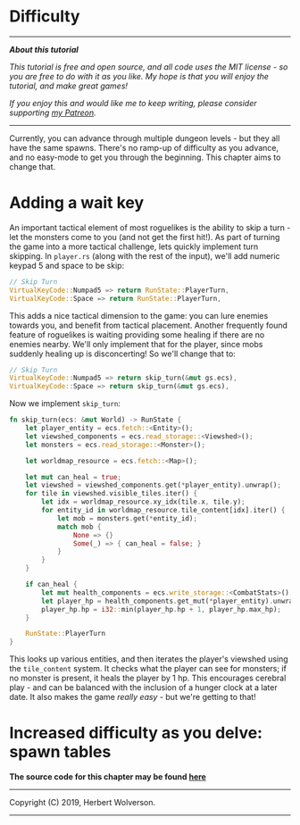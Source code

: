 # Difficulty

---

***About this tutorial***

*This tutorial is free and open source, and all code uses the MIT license - so you are free to do with it as you like. My hope is that you will enjoy the tutorial, and make great games!*

*If you enjoy this and would like me to keep writing, please consider supporting [my Patreon](https://www.patreon.com/blackfuture).*

---

Currently, you can advance through multiple dungeon levels - but they all have the same spawns. There's no ramp-up of difficulty as you advance, and no easy-mode to get you through the beginning. This chapter aims to change that.

# Adding a wait key

An important tactical element of most roguelikes is the ability to skip a turn - let the monsters come to you (and not get the first hit!). As part of turning the game into a more tactical challenge, lets quickly implement turn skipping. In `player.rs` (along with the rest of the input), we'll add numeric keypad 5 and space to be skip:

```rust
// Skip Turn
VirtualKeyCode::Numpad5 => return RunState::PlayerTurn,
VirtualKeyCode::Space => return RunState::PlayerTurn,
```

This adds a nice tactical dimension to the game: you can lure enemies towards you, and benefit from tactical placement. Another frequently found feature of roguelikes is waiting providing some healing if there are no enemies nearby. We'll only implement that for the player, since mobs suddenly healing up is disconcerting! So we'll change that to:

```rust
// Skip Turn
VirtualKeyCode::Numpad5 => return skip_turn(&mut gs.ecs),
VirtualKeyCode::Space => return skip_turn(&mut gs.ecs),
```

Now we implement `skip_turn`:

```rust
fn skip_turn(ecs: &mut World) -> RunState {
    let player_entity = ecs.fetch::<Entity>();
    let viewshed_components = ecs.read_storage::<Viewshed>();
    let monsters = ecs.read_storage::<Monster>();

    let worldmap_resource = ecs.fetch::<Map>();

    let mut can_heal = true;
    let viewshed = viewshed_components.get(*player_entity).unwrap();
    for tile in viewshed.visible_tiles.iter() {
        let idx = worldmap_resource.xy_idx(tile.x, tile.y);
        for entity_id in worldmap_resource.tile_content[idx].iter() {
            let mob = monsters.get(*entity_id);
            match mob {
                None => {}
                Some(_) => { can_heal = false; }
            }
        }
    }

    if can_heal {
        let mut health_components = ecs.write_storage::<CombatStats>();
        let player_hp = health_components.get_mut(*player_entity).unwrap();
        player_hp.hp = i32::min(player_hp.hp + 1, player_hp.max_hp);
    }

    RunState::PlayerTurn
}
```

This looks up various entities, and then iterates the player's viewshed using the `tile_content` system. It checks what the player can see for monsters; if no monster is present, it heals the player by 1 hp. This encourages cerebral play - and can be balanced with the inclusion of a hunger clock at a later date. It also makes the game *really easy* - but we're getting to that!

# Increased difficulty as you delve: spawn tables



**The source code for this chapter may be found [here](https://github.com/thebracket/rustrogueliketutorial/tree/master/chapter-12-delvingdeeper)**

---

Copyright (C) 2019, Herbert Wolverson.

---